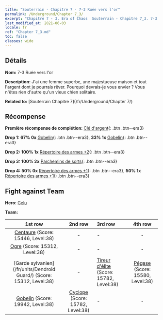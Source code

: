 ```yaml
---
title: "Souterrain - Chapitre 7 - 7-3 Ruée vers l'or"
permalink: /Underground/Chapter 7_3/
excerpt: "Chapitre 7 - 3. Era of Chaos  Souterrain - Chapitre 7_3. 7-3 Ruée vers l'or"
last_modified_at: 2021-06-03
locale: fr
ref: "Chapter 7_3.md"
toc: false
classes: wide
---
```


## Détails

 **Nom:** 7-3 Ruée vers l'or

 **Description:** J'ai une femme superbe, une majestueuse maison et tout l'argent dont je pourrais rêver. Pourquoi devrais-je vous envier ? Vous n'êtes rien d'autre qu'un vieux chien solitaire.

 **Related to:** [Souterrain Chapitre 7](/fr/Underground/Chapter 7/)

## Récompense

 **Première récompense de complétion:** [Clé d'argent](/ItemsFR/con_693/){: .btn .btn--era3}

 **Drop 1:** **67% 0x** [Gobelin](/ItemsFR/unt_217/){: .btn .btn--era3}, **33% 1x** [Gobelin](/ItemsFR/unt_217/){: .btn .btn--era3}

 **Drop 2:** **100% 1x** [Répertoire des armes +2](/ItemsFR/mat_32/){: .btn .btn--era3}

 **Drop 3:** **100% 2x** [Parchemins de sorts](/ItemsFR/con_694/){: .btn .btn--era3}

 **Drop 4:** **50% 0x** [Répertoire des armes +1](/ItemsFR/mat_25/){: .btn .btn--era3}, **50% 1x** [Répertoire des armes +1](/ItemsFR/mat_25/){: .btn .btn--era3}


## Fight against Team
 **Hero:** [Gelu](/fr/heroes/Gelu/)

 **Team:**


  | 1st row | 2nd row | 3rd row | 4th row |
  |:----:|:----:|:----|:----:|
  | [Centaure](/fr/units/Centaur/) (Score: 15446, Level:38)  | - | - | - |
  | [Ogre](/fr/units/Ogre/) (Score: 15312, Level:38)  | - | - | - |
  | [Garde sylvanien](/fr/units/Dendroid Guard/) (Score: 15312, Level:38)  | - | [Tireur d'élite](/fr/units/Sharpshooter/) (Score: 15782, Level:38)  | [Pégase](/fr/units/Pegasus/) (Score: 15580, Level:38)  |
  | [Gobelin](/fr/units/Goblin/) (Score: 19942, Level:38)  | [Cyclope](/fr/units/Cyclops/) (Score: 15782, Level:38)  | - | - |


